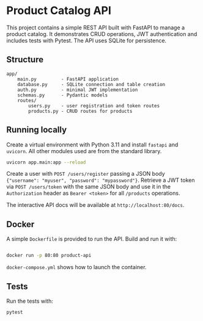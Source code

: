 # Product Catalog API

This project contains a simple REST API built with FastAPI to manage a product catalog. It demonstrates CRUD operations, JWT authentication and includes tests with Pytest. The API uses SQLite for persistence.

## Structure

```
app/
    main.py         - FastAPI application
    database.py     - SQLite connection and table creation
    auth.py         - minimal JWT implementation
    schemas.py      - Pydantic models
    routes/
        users.py    - user registration and token routes
        products.py - CRUD routes for products
```

## Running locally

Create a virtual environment with Python 3.11 and install `fastapi` and `uvicorn`. All other modules used are from the standard library.

```bash
uvicorn app.main:app --reload
```

Create a user with `POST /users/register` passing a JSON body `{"username": "myuser", "password": "mypassword"}`.
Retrieve a JWT token via `POST /users/token` with the same JSON body and use it in the
`Authorization` header as `Bearer <token>` for all `/products` operations.


The interactive API docs will be available at `http://localhost:80/docs`.


## Docker

A simple `Dockerfile` is provided to run the API. Build and run it with:

```bash

docker run -p 80:80 product-api

```

`docker-compose.yml` shows how to launch the container.

## Tests

Run the tests with:

```bash
pytest
```
